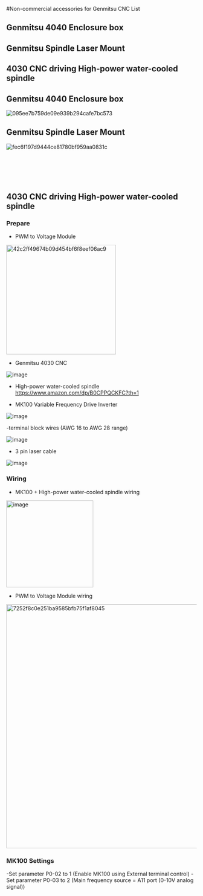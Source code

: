 
#Non-commercial accessories for Genmitsu CNC List

## Genmitsu 4040 Enclosure box
## Genmitsu Spindle Laser Mount
## 4030 CNC driving High-power water-cooled spindle




   

##  Genmitsu 4040 Enclosure box

![095ee7b759de09e939b294cafe7bc573](https://github.com/user-attachments/assets/55990078-8047-46f8-8a19-e20183d1df3f) 



##  Genmitsu Spindle Laser Mount


![fec6f197d9444ce81780bf959aa0831c](https://github.com/user-attachments/assets/bad65cd6-0dd6-42ad-8275-3ea87e04a8a8)

<br>

<br>
<br>

<br>


## 4030 CNC driving High-power water-cooled spindle


### Prepare


- PWM to Voltage Module
  
<img width="290" alt="42c2ff49674b09d454bf6f8eef06ac9" src="https://github.com/user-attachments/assets/7c676c13-97ce-430f-887c-fd305f599167" />


- Genmitsu 4030 CNC

![image](https://github.com/user-attachments/assets/331fe6e0-e14a-427d-b542-cb4bba5ecef8)


- High-power water-cooled spindle https://www.amazon.com/dp/B0CPPQCKFC?th=1

- MK100 Variable Frequency Drive Inverter
  
![image](https://github.com/user-attachments/assets/b3e23d8d-88cd-4e61-8e0d-92cffa43d2df)



-terminal block wires (AWG 16 to AWG 28 range)

![image](https://github.com/user-attachments/assets/21c7a4af-4cbe-4be3-89a5-a99aa0289fba) 


- 3 pin laser cable

![image](https://github.com/user-attachments/assets/06cb787c-3de6-480a-90ca-e4216f3e15d7)


### Wiring 


- MK100 + High-power water-cooled spindle wiring
<img width="230" alt="image" src="https://github.com/user-attachments/assets/4cf2a101-244c-4bb0-901e-c51f2bc8c7de" />

- PWM to Voltage Module wiring  
<img width="646" alt="7252f8c0e251ba9585bfb75f1af8045" src="https://github.com/user-attachments/assets/ca9e82e7-db1e-4b08-9f61-963dde3a9736" />

### MK100 Settings

-​​Set parameter P0-02 to 1​​ (Enable MK100 using ​External terminal control)​​
​​-Set parameter P0-03 to 2​ (Main frequency source = ​​A11 port (0-10V analog signal))​
